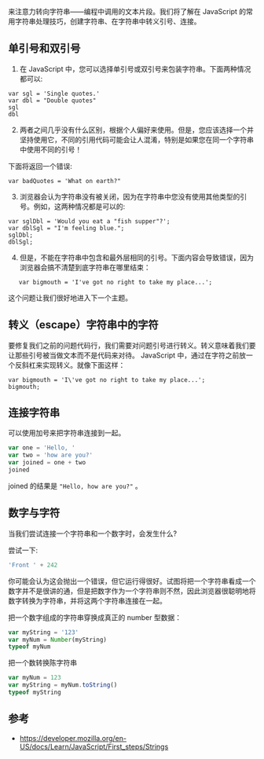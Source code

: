 来注意力转向字符串——编程中调用的文本片段。我们将了解在 JavaScript 的常用字符串处理技巧，创建字符串、在字符串中转义引号、连接。

## 单引号和双引号

1.  在 JavaScript 中，您可以选择单引号或双引号来包装字符串。下面两种情况都可以:

```
var sgl = 'Single quotes.'
var dbl = "Double quotes"
sgl
dbl
```

2.  两者之间几乎没有什么区别，根据个人偏好来使用。但是，您应该选择一个并坚持使用它，不同的引用代码可能会让人混淆，特别是如果您在同一个字符串中使用不同的引号！

下面将返回一个错误:

```
var badQuotes = 'What on earth?"
```

3.  浏览器会认为字符串没有被关闭，因为在字符串中您没有使用其他类型的引号。例如，这两种情况都是可以的:

```
var sglDbl = 'Would you eat a "fish supper"?';
var dblSgl = "I'm feeling blue.";
sglDbl;
dblSgl;
```

4.  但是，不能在字符串中包含和最外层相同的引号。下面内容会导致错误，因为浏览器会搞不清楚到底字符串在哪里结束：

```
   var bigmouth = 'I've got no right to take my place...';
```

这个问题让我们很好地进入下一个主题。

## 转义（escape）字符串中的字符

要修复我们之前的问题代码行，我们需要对问题引号进行转义。转义意味着我们要让那些引号被当做文本而不是代码来对待。 JavaScript 中，通过在字符之前放一个反斜杠来实现转义。就像下面这样：

```
var bigmouth = 'I\'ve got no right to take my place...';
bigmouth;
```

## 连接字符串

可以使用加号来把字符串连接到一起。

```js
var one = 'Hello, '
var two = 'how are you?'
var joined = one + two
joined
```

joined 的结果是 `"Hello, how are you?"` 。

## 数字与字符

当我们尝试连接一个字符串和一个数字时，会发生什么?

尝试一下:

```js
'Front ' + 242
```

你可能会认为这会抛出一个错误，但它运行得很好。试图将把一个字符串看成一个数字并不是很讲的通，但是把数字作为一个字符串则不然，因此浏览器很聪明地将数字转换为字符串，并将这两个字符串连接在一起。

把一个数字组成的字符串穿换成真正的 number 型数据：

```js
var myString = '123'
var myNum = Number(myString)
typeof myNum
```

把一个数转换陈字符串

```js
var myNum = 123
var myString = myNum.toString()
typeof myString
```

## 参考

* https://developer.mozilla.org/en-US/docs/Learn/JavaScript/First_steps/Strings
